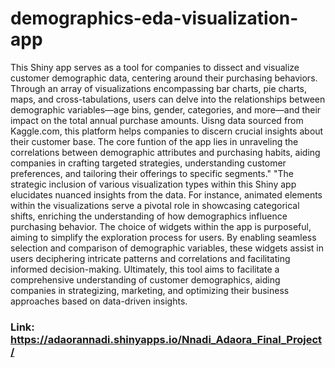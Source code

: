 #  demographics-eda-visualization-app
This Shiny app serves as a tool for companies to dissect and visualize customer 
        demographic data, centering around their purchasing behaviors. Through an array of visualizations 
        encompassing bar charts, pie charts, maps, and cross-tabulations, users can delve into the relationships 
        between demographic variables—age bins, gender, categories, and more—and their impact on the total 
        annual purchase amounts. Uisng data sourced from Kaggle.com, this platform helps companies to discern 
        crucial insights about their customer base. The core funtion of the app lies in unraveling the correlations between 
        demographic attributes and purchasing habits, aiding companies in crafting targeted strategies, understanding 
        customer preferences, and tailoring their offerings to specific segments."
        "The strategic inclusion of various visualization types within this Shiny app elucidates nuanced insights 
        from the data. For instance, animated elements within the visualizations serve a pivotal role in showcasing 
        categorical shifts, enriching the understanding of how demographics influence purchasing 
        behavior. The choice of widgets within the app is purposeful, aiming to simplify the exploration 
        process for users. By enabling seamless selection and comparison of demographic variables, these widgets 
        assist in users deciphering intricate patterns and correlations and facilitating informed decision-making. 
        Ultimately, this tool aims to facilitate a comprehensive understanding of customer demographics, aiding 
        companies in strategizing, marketing, and optimizing their business approaches based on data-driven insights.
### Link: https://adaorannadi.shinyapps.io/Nnadi_Adaora_Final_Project/
